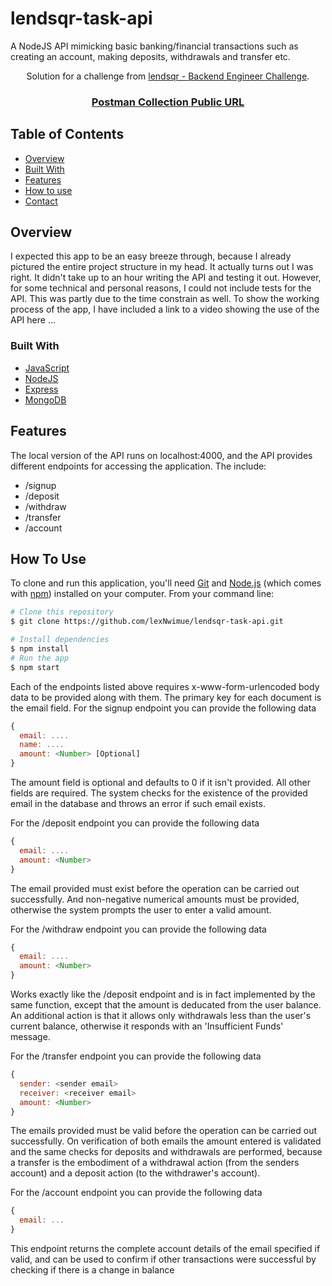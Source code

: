 # lendsqr-task-api
A NodeJS API mimicking basic banking/financial transactions such as creating an account, making deposits, withdrawals and transfer etc. 

<div align="center">
   Solution for a challenge from  <a href="https://lendsqr.com" target="_blank">lendsqr - Backend Engineer Challenge</a>.
</div>

<div align="center">
  <h3>
    <a href="https://www.postman.com/lexnwimue/workspace/my-workspace/collection/21509773-0a6f696e-1fdb-4d09-b146-b8b3294b9e33">
      Postman Collection Public URL
    </a>
  </h3>
</div>

<!-- TABLE OF CONTENTS -->

## Table of Contents

- [Overview](#overview)
- [Built With](#built-with)
- [Features](#features)
- [How to use](#how-to-use)
- [Contact](#contact)

<!-- OVERVIEW -->

## Overview

I expected this app to be an easy breeze through, because I already pictured the entire project structure in my head. It actually turns out I was right. It didn't take up 
to an hour writing the API and testing it out. However, for some technical and personal reasons, I could not include tests for the API. This was partly due to the time
constrain as well. To show the working process of the app, I have included a link to a video showing the use of the API here ...



### Built With

<!-- This section should list any major frameworks that you built your project using. Here are a few examples.-->

- [JavaScript](https://javascript.com/)
- [NodeJS](https://nodejs.org/)
- [Express](https://expressjs.com/)
- [MongoDB](https://mongodb.com/)

## Features
The local version of the API runs on localhost:4000, and the API provides different endpoints for accessing the application. The include:
- /signup
- /deposit
- /withdraw
- /transfer
- /account

## How To Use

<!-- Example: -->

To clone and run this application, you'll need [Git](https://git-scm.com) and [Node.js](https://nodejs.org/en/download/) (which comes with [npm](http://npmjs.com)) installed on your computer. From your command line:

```bash
# Clone this repository
$ git clone https://github.com/lexNwimue/lendsqr-task-api.git

# Install dependencies
$ npm install
# Run the app
$ npm start
```

Each of the endpoints listed above requires x-www-form-urlencoded body data to be provided along with them. The primary key for each document is the
email field. 
For the signup endpoint you can provide the following data
```javascript
{
  email: ....
  name: ....
  amount: <Number> [Optional]
}
```


The amount field is optional and defaults to 0 if it isn't provided. All other fields are required. The system checks for the existence 
of the provided email in the database and throws an error if such email exists. 

For the /deposit endpoint you can provide the following data
```javascript
{
  email: ....
  amount: <Number>
}
```

The email provided must exist before the operation can be carried out successfully. And non-negative numerical amounts must be 
provided, otherwise the system prompts the user to enter a valid amount. 

For the /withdraw endpoint you can provide the following data
```javascript
{
  email: ....
  amount: <Number>
}
```

Works exactly like the /deposit endpoint and is in fact implemented by the same function, except that the amount is deducated 
from the user balance. An additional action is that it allows only withdrawals less than the user's current balance, 
otherwise it responds with an 'Insufficient Funds' message. 

For the /transfer endpoint you can provide the following data
```javascript
{
  sender: <sender email>
  receiver: <receiver email>
  amount: <Number>
}
```

The emails provided must be valid before the operation can be carried out successfully. On verification of both emails 
the amount entered is validated and the same checks for deposits and withdrawals are performed, because a transfer is the embodiment
of a withdrawal action (from the senders account) and a deposit action (to the withdrawer's account). 


For the /account endpoint you can provide the following data
```javascript
{
  email: ...
}
```
This endpoint returns the complete account details of the email specified if valid, and can be used to confirm if other transactions
were successful by checking if there is a change in balance
